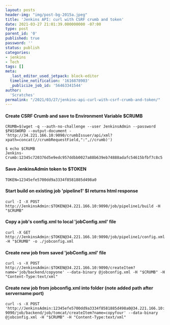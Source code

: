 ```yaml
---
layout: posts
header-img: "img/post-bg-2015a.jpeg"
title: 'Jenkins API: curl with CSRF crumb and token'
date: 2021-03-27 21:01:39.000000000 -07:00
type: post
parent_id: '0'
published: true
password: ''
status: publish
categories:
- jenkins
- Tech
tags: []
meta:
  _last_editor_used_jetpack: block-editor
  timeline_notification: '1616878903'
  _publicize_job_id: '56463341544'
author:
  'Scratches'
permalink: "/2021/03/27/jenkins-api-curl-with-csrf-crumb-and-token/"
---
```


<h4>Create CSRF Crumb and save to Environment Variable $CRUMB</h4>


<p><code>CRUMB=$(wget -q --auth-no-challenge --user JenkinsAdmin --password $PASSWORD --output-document - 'http://34.221.166.10:9090/crumbIssuer/api/xml?xpath=concat(//crumbRequestField,":",//crumb)')</code></p>


<p><code>$ echo $CRUMB<br />Jenkins-Crumb:12345c720376d5e9edc957ddbb0027a88b639eb74888adafc54615bfbf7c8c5</code></p>

<p></p>
<h4>Save JenkinsAdmin token to $TOKEN</h4>


<p><code>TOKEN=12345efe5700dd9a3334f8581885d498a0</code></p>

<p></p>
<h4>Start build on existing job 'pipeline1' $I returns html response</h4>


<p><code>curl -I -X POST http://JenkinsAdmin:$TOKEN@34.221.166.10:9090/job/pipeline1/build -H "$CRUMB"</code></p>

<p></p>
<h4>Copy a job's config.xml to local 'jobConfig.xml' file</h4>


<p><code>curl -X GET http://JenkinsAdmin:$TOKEN@34.221.166.10:9090/job/pipeline1/config.xml -H "$CRUMB" -o ./jobconfig.xml</code></p>

<p></p>
<h4>Create new job from saved 'jobConfig.xml' file</h4>


<p><code>curl -s -X POST http://JenkinsAdmin:$TOKEN@34.221.166.10:9090/createItem?name='job/backend/copyone' --data-binary @jobconfig.xml -H "$CRUMB" -H "Content-Type:text/xml"</code></p>

<p></p>
<h4>Create new job from jobconfig.xml into folder (note added path after servername:port)</h4>


<p><code>curl -s -X POST 'http://JenkinsAdmin:12345efe5700dd9a3334f8581885d498a0@34.221.166.10:9090/job/backend/job/tomcat/createItem?name=copyfour' --data-binary @jobconfig.xml -H "$CRUMB" -H "Content-Type:text/xml"</code></p>

</div>
